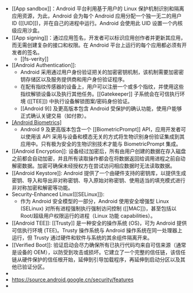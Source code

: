 - [[App sandbox]]：Android 平台利用基于用户的 Linux 保护机制识别和隔离应用资源，为此，Android 会为每个 Android 应用分配一个独一无二的用户 ID ([[UID]])，并在自己的进程中运行。Android 会使用此 UID 设置一个内核级应用沙盒。
- [[App signing]]：通过应用签名，开发者可以标识应用创作者并更新其应用，而无需创建复杂的接口和权限。在 Android 平台上运行的每个应用都必须有开发者的签名。
	- [[fs-verity]]
- [[Android Authentication]]:
	- Android 采用通过用户身份验证把关的加密密钥机制，该机制需要加密密钥存储区以及服务提供商和用户身份验证程序。
	- 在配有指纹传感器的设备上，用户可以注册一个或多个指纹，并使用这些指纹解锁设备以及执行其他任务。[[Gatekeeper]] 子系统会在可信执行环境 ([[TEE]]) 中执行设备解锁图案/密码身份验证。
	- [[Android 9]] 及更高版本包含 Android 受保护的确认功能，使用户能够正式确认关键交易（如付款）。
- [[Android Biometrics]](生物识别)
	- Android 9 及更高版本包含一个 [[BiometricPrompt]] API，应用开发者可以使用该 API 采用与设备和模态无关的方式将生物识别身份验证集成到其应用中。只有极为安全的生物识别技术才能与 BiometricPrompt 集成。
- [[Android Encryption]]: 设备经过加密后，所有由用户创建的数据在存入磁盘之前都会自动加密，并且所有读取操作都会在将数据返回给调用进程之前自动解密数据。加密可确保未经授权方在尝试访问相应数据时无法读取数据。
- [[Android Keystore]]: Android 提供了一个由硬件支持的密钥库，以提供生成密钥、导入和导出非对称密钥、导入原始对称密钥、使用适当的填充模式进行非对称加密和解密等功能。
- Security-Enhanced Linux([[SELinux]]):
	- 作为 Android 安全模型的一部分，Android 使用安全增强型 Linux (SELinux) 对所有进程强制执行强制访问控制 ([[MAC]])，甚至包括以 Root/超级用户权限运行的进程（Linux 功能 capabilities）。
- [[Android TEE]]: [[Trusty]] 是一种安全的操作系统 (OS)，可为 Android 提供可信执行环境 (TEE)。Trusty 操作系统与 Android 操作系统在同一处理器上运行，但 Trusty 通过硬件和软件与系统的其余组件隔离开来。
- [[Verified Boot]]: 验证启动会尽力确保所有已执行代码均来自可信来源（通常是设备的 OEM），以防受到攻击或损坏。它建立了一个完整的信任链，该信任链从硬件保护的信任根开始，延伸到引导加载程序，再延伸到启动分区以及其他已验证分区。
-
- https://source.android.google.cn/security/features
-